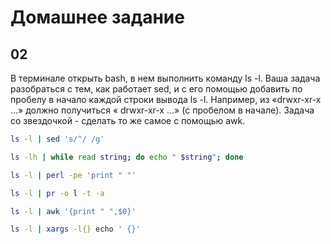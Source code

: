 # Домашнее задание

## 02

В терминале открыть bash, в нем выполнить команду 
ls -l. Ваша задача разобраться с тем, как работает 
sed, и с его помощью добавить по пробелу в начало 
каждой строки вывода ls -l. Например, из «drwxr-xr-x ...»
должно получиться « drwxr-xr-x ...» (с пробелом в начале).
Задача со звездочкой - сделать то же самое с помощью awk.

 ```bash
ls -l | sed 's/^/ /g'
```

```bash
ls -lh | while read string; do echo " $string"; done
```

```bash
ls -l | perl -pe 'print " "'
```

```bash
ls -l | pr -o l -t -a
```

```bash
ls -l | awk '{print " ",$0}'
```

```bash
ls -l | xargs -l{} echo ' {}'
```
